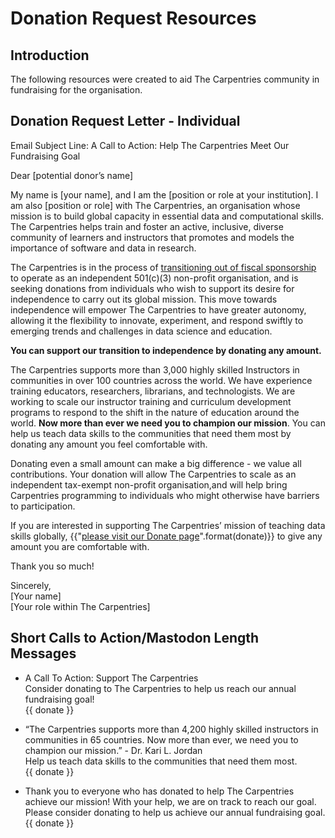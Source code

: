 # Donation Request Resources

## Introduction
The following resources were created to aid The Carpentries community in fundraising for the organisation. 

## Donation Request Letter - Individual

Email Subject Line: A Call to Action: Help The Carpentries Meet Our Fundraising Goal

Dear \[potential donor’s name\]

My name is \[your name\], and I am the \[position or role at your institution\]. I am also \[position or role\] with The Carpentries, an organisation whose mission is to build global capacity in essential data and computational skills. The Carpentries helps train and foster an active, inclusive, diverse community of learners and instructors that promotes and models the importance of software and data in research.

The Carpentries is in the process of [transitioning out of fiscal sponsorship](https://carpentries.org/blog/2023/08/Carpentries-transition-to-independent-status/) to operate as an independent 501(c)(3) non-profit organisation, and is seeking donations from individuals who wish to support its desire for independence to carry out its global mission. This move towards independence will empower The Carpentries to have greater autonomy, allowing it the flexibility to innovate, experiment, and respond swiftly to emerging trends and challenges in data science and education. 

**You can support our transition to independence by donating any amount.** 

The Carpentries supports more than 3,000 highly skilled Instructors in communities in over 100 countries across the world. We have experience training educators, researchers, librarians, and technologists. We are working to scale our instructor training and curriculum development programs to respond to the shift in the nature of education around the world. **Now more than ever we need you to champion our mission**. You can help us teach data skills to the communities that need them most by donating any amount you feel comfortable with.

Donating even a small amount can make a big difference \- we value all contributions. Your donation will allow The Carpentries to scale as an independent tax-exempt non-profit organisation,and will help bring Carpentries programming to individuals who might otherwise have barriers to participation.

If you are interested in supporting The Carpentries’ mission of teaching data skills globally, {{"[please visit our Donate page]({})".format(donate)}} to give any amount you are comfortable with.

Thank you so much\!

Sincerely,  
\[Your name\]  
\[Your role within The Carpentries\]

## Short Calls to Action/Mastodon Length Messages
- A Call To Action: Support The Carpentries <br />
Consider donating to The Carpentries to help us reach our annual fundraising goal! <br /> {{ donate }}

- “The Carpentries supports more than 4,200 highly skilled instructors in communities in 65 countries. Now more than ever, we need you to champion our mission.” - Dr. Kari L. Jordan <br />
Help us teach data skills to the communities that need them most.<br />
{{ donate }}

- Thank you to everyone who has donated to help The Carpentries achieve our mission! With your help, we are on track to reach our goal. Please consider donating to help us achieve our annual fundraising goal.<br />
{{ donate }}

